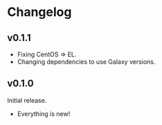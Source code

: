 # Changelog

## v0.1.1

- Fixing CentOS => EL.
- Changing dependencies to use Galaxy versions.

## v0.1.0

Initial release.

- Everything is new!
